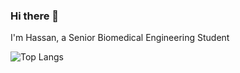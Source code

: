 ### Hi there 👋


I'm Hassan, a Senior Biomedical Engineering Student

![Top Langs](https://github-readme-stats.vercel.app/api/top-langs/?username=anuraghazra&layout=compact)
